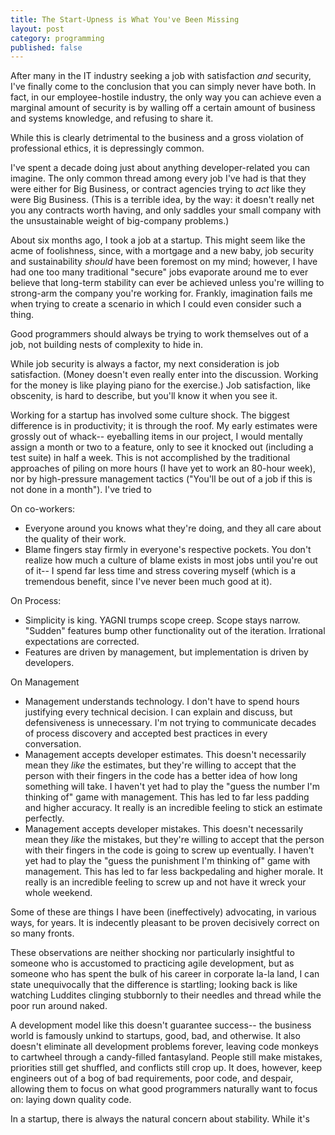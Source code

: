 ```yaml
---
title: The Start-Upness is What You've Been Missing
layout: post
category: programming
published: false
---
```

After many in the IT industry seeking a job with satisfaction *and* security, I've finally come to the conclusion that you can simply never have both.  In fact, in our employee-hostile industry, the only way you can achieve even a marginal amount of security is by walling off a certain amount of business and systems knowledge, and refusing to share it.

<!-- read more -->

While this is clearly detrimental to the business and a gross violation of professional ethics, it is depressingly common.

I've spent a decade doing just about anything developer-related you can imagine.  The only common thread among every job I've had is that they were either for Big Business, or contract agencies trying to *act* like they were Big Business. (This is a terrible idea, by the way: it doesn't really net you any contracts worth having, and only saddles your small company with the unsustainable weight of big-company problems.)

About six months ago, I took a job at a startup.  This might seem like the acme of foolishness, since, with a mortgage and a new baby, job security and sustainability *should* have been foremost on my mind; however, I have had one too many traditional "secure" jobs evaporate around me to ever believe that long-term stability can ever be achieved unless you're willing to strong-arm the company you're working for.  Frankly, imagination fails me when trying to create a scenario in which I could even consider such a thing.  

Good programmers should always be trying to work themselves out of a job, not building nests of complexity to hide in.

While job security is always a factor, my next consideration is job satisfaction. (Money doesn't even really enter into the discussion.  Working for the money is like playing piano for the exercise.)  Job satisfaction, like obscenity, is hard to describe, but you'll know it when you see it.

Working for a startup has involved some culture shock.  The biggest difference is in productivity; it is through the roof.  My early estimates were grossly out of whack-- eyeballing items in our project, I would mentally assign a month or two to a feature, only to see it knocked out (including a test suite) in half a week.  This is not accomplished by the traditional approaches of piling on more hours (I have yet to work an 80-hour week), nor by high-pressure management tactics ("You'll be out of a job if this is not done in a month").  I've tried to 

On co-workers:
* Everyone around you knows what they're doing, and they all care about the quality of their work.
* Blame fingers stay firmly in everyone's respective pockets.  You don't realize how much a culture of blame exists in most jobs until you're out of it-- I spend far less time and stress covering myself (which is a tremendous benefit, since I've never been much good at it).

On Process:
* Simplicity is king.  YAGNI trumps scope creep. Scope stays narrow.  "Sudden" features bump other functionality out of the iteration.  Irrational expectations are corrected.
* Features are driven by management, but implementation is driven by developers.

On Management
* Management understands technology.  I don't have to spend hours justifying every technical decision.  I can explain and discuss, but defensiveness is unnecessary.  I'm not trying to communicate decades of process discovery and accepted best practices in every conversation.
* Management accepts developer estimates.  This doesn't necessarily mean they *like* the estimates, but they're willing to accept that the person with their fingers in the code has a better idea of how long something will take.  I haven't yet had to play the "guess the number I'm thinking of" game with management.  This has led to far less padding and higher accuracy.  It really is an incredible feeling to stick an estimate perfectly.
* Management accepts developer mistakes.  This doesn't necessarily mean they *like* the mistakes, but they're willing to accept that the person with their fingers in the code is going to screw up eventually.  I haven't yet had to play the "guess the punishment I'm thinking of" game with management.  This has led to far less backpedaling and higher morale.  It really is an incredible feeling to screw up and not have it wreck your whole weekend.

Some of these are things I have been (ineffectively) advocating, in various ways, for years.  It is indecently pleasant to be proven decisively correct on so many fronts.

These observations are neither shocking nor particularly insightful to someone who is accustomed to practicing agile development, but as someone who has spent the bulk of his career in corporate la-la land, I can state unequivocally that the difference is startling; looking back is like watching Luddites clinging stubbornly to their needles and thread while the poor run around naked.

A development model like this doesn't guarantee success-- the business world is famously unkind to startups, good, bad, and otherwise.  It also doesn't eliminate all development problems forever, leaving code monkeys to cartwheel through a candy-filled fantasyland.  People still make mistakes, priorities still get shuffled, and conflicts still crop up.  It does, however, keep engineers out of a bog of bad requirements, poor code, and despair, allowing them to focus on what good programmers naturally want to focus on: laying down quality code.

In a startup, there is always the natural concern about stability.  While it's 

